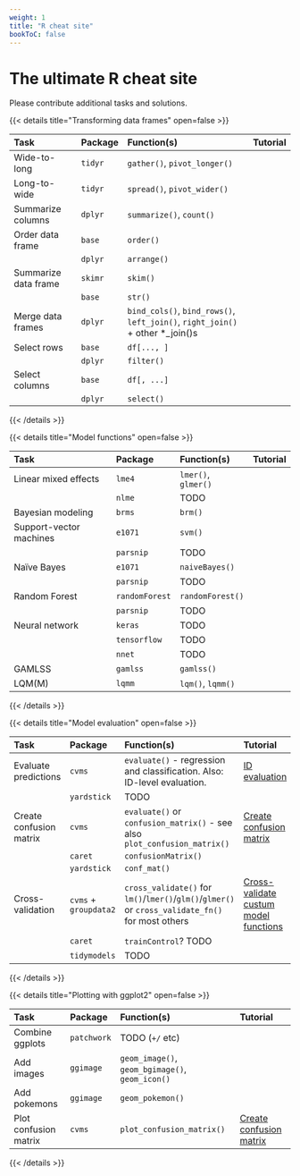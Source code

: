 ```yaml
---
weight: 1
title: "R cheat site"
bookToC: false
---
```


# The ultimate R cheat site

Please contribute additional tasks and solutions.

{{< details title="Transforming data frames" open=false >}}

| Task                 | Package | Function(s)                                                                   | Tutorial |
| :------------------- | :------ | :---------------------------------------------------------------------------- | :------- |
| Wide-to-long         | `tidyr` | `gather()`, `pivot_longer()`                                                  |          |
| Long-to-wide         | `tidyr` | `spread()`, `pivot_wider()`                                                   |          |
| Summarize columns    | `dplyr` | `summarize()`, `count()`                                                      |          |
| Order data frame     | `base`  | `order()`                                                                     |          |
|                      | `dplyr` | `arrange()`                                                                   |          |
| Summarize data frame | `skimr` | `skim()`                                                                      |          |
|                      | `base`  | `str()`                                                                       |          |
| Merge data frames    | `dplyr` | `bind_cols()`, `bind_rows()`, `left_join()`, `right_join()` + other *_join()s |          |
| Select rows          | `base`  | `df[..., ]`                                                                   |          |
|                      | `dplyr` | `filter()`                                                                    |          |
| Select columns       | `base`  | `df[, ...]`                                                                   |          |
|                      | `dplyr` | `select()`                                                                    |          |
{{< /details >}}

{{< details title="Model functions" open=false >}}

| Task                    | Package        | Function(s)         | Tutorial |
| :---------------------- | :------------- | :------------------ | :------- |
| Linear mixed effects    | `lme4`         | `lmer()`, `glmer()` |          |
|                         | `nlme`         | TODO                |          |
| Bayesian modeling       | `brms`         | `brm()`             |          |
| Support-vector machines | `e1071`        | `svm()`             |          |
|                         | `parsnip`      | TODO                |          |
| Naïve Bayes             | `e1071`        | `naiveBayes()`      |          |
|                         | `parsnip`      | TODO                |          |
| Random Forest           | `randomForest` | `randomForest()`    |          |
|                         | `parsnip`      | TODO                |          |
| Neural network          | `keras`        | TODO                |          |
|                         | `tensorflow`   | TODO                |          |
|                         | `nnet`         | TODO                |          |
| GAMLSS                  | `gamlss`       | `gamlss()`          |          |
| LQM(M)                  | `lqmm`         | `lqm()`, `lqmm()`   |          |

{{< /details >}}

{{< details title="Model evaluation" open=false >}}

| Task                    | Package               | Function(s)                                                                                       | Tutorial                                                                                                  |
| :---------------------- | :-------------------- | :------------------------------------------------------------------------------------------------ | :-------------------------------------------------------------------------------------------------------- |
| Evaluate predictions    | `cvms`                | `evaluate()` - regression and classification. Also: ID-level evaluation.                          | [ID evaluation](http://ludvigolsen.dk/cvms/id_evaluations/)                                               |
|                         | `yardstick`           | TODO                                                                                              |                                                                                                           |
| Create confusion matrix | `cvms`                | `evaluate()` or `confusion_matrix()` - see also `plot_confusion_matrix()`                         | [Create confusion matrix](http://ludvigolsen.dk/cvms/create_confusion_matrix/)                            |
|                         | `caret`               | `confusionMatrix()`                                                                               |                                                                                                           |
|                         | `yardstick`           | `conf_mat()`                                                                                      |                                                                                                           |
| Cross-validation        | `cvms` + `groupdata2` | `cross_validate()` for `lm()`/`lmer()`/`glm()`/`glmer()` or `cross_validate_fn()` for most others | [Cross-validate custum model functions](http://ludvigolsen.dk/cvms/cross_validate_custom_model_function/) |
|                         | `caret`               | `trainControl`? TODO                                                                              |                                                                                                           |
|                         | `tidymodels`          | TODO                                                                                              |                                                                                                           |
{{< /details >}}

{{< details title="Plotting with ggplot2" open=false >}}

| Task                  | Package     | Function(s)                                     | Tutorial                                                                       |
| :-------------------- | :---------- | :---------------------------------------------- | :----------------------------------------------------------------------------- |
| Combine ggplots       | `patchwork` | TODO (`+/` etc)                                 |                                                                                |
| Add images            | `ggimage`   | `geom_image()`, `geom_bgimage()`, `geom_icon()` |                                                                                |
| Add pokemons          | `ggimage`   | `geom_pokemon()`                                |                                                                                |
| Plot confusion matrix | `cvms`      | `plot_confusion_matrix()`                       | [Create confusion matrix](http://ludvigolsen.dk/cvms/create_confusion_matrix/) |
{{< /details >}}

